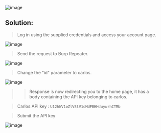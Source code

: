 ![image](https://github.com/udayk01/Web-Security/assets/52235763/f52364c4-0dab-409d-80f2-f4c7bdd5e1cc)

## Solution:

> Log in using the supplied credentials and access your account page.

![image](https://github.com/udayk01/Web-Security/assets/52235763/83b2f102-2b35-495a-90a4-49e2cb9d9d26)

> Send the request to Burp Repeater.

![image](https://github.com/udayk01/Web-Security/assets/52235763/c749d4aa-9314-47d9-ab15-b0b5eee6cf3b)

> Change the "id" parameter to carlos.

![image](https://github.com/udayk01/Web-Security/assets/52235763/b80bf7c2-cf66-4d41-8c84-99b14d564dff)

>> Response is now redirecting you to the home page, it has a body containing the API key belonging to carlos.

> Carlos API key : ```U12hWV1oZlVStV1oMdPBHHduywrhCTMb```

> Submit the API key

![image](https://github.com/udayk01/Web-Security/assets/52235763/8b192755-ce67-429a-a36c-7c5dda7a805b)
